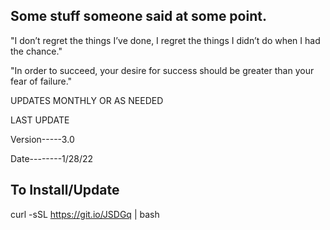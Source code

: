 ## Some stuff someone said at some point.

"I don’t regret the things I’ve done, I regret the things I didn’t do when I had the chance."

"In order to succeed, your desire for success should be greater than your fear of failure."

UPDATES MONTHLY OR AS NEEDED 

LAST UPDATE 

Version-----3.0 

Date--------1/28/22

## To Install/Update 

curl -sSL https://git.io/JSDGq | bash 
